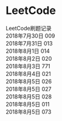 # LeetCode
LeetCode刷题记录<br>
2018年7月30日  009<br>
2018年7月31日  013<br>
2018年8月1日   014<br>
2018年8月2日   020<br>
2018年8月3日   771<br>
2018年8月4日   021<br>
2018年8月5日   026<br>
2018年8月5日   027<br>
2018年8月5日   028<br>
2018年8月5日   011<br>
2018年8月5日   073<br>